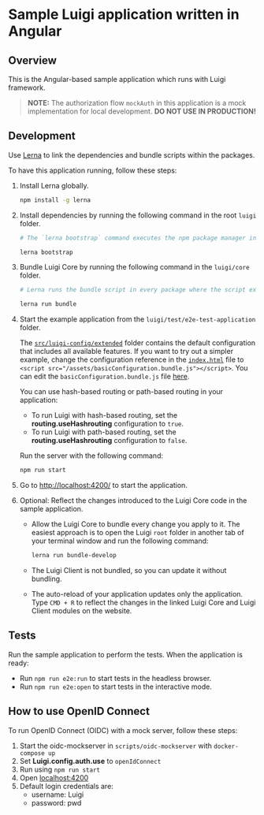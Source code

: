 # Sample Luigi application written in Angular

## Overview

This is the Angular-based sample application which runs with Luigi framework.

<!-- add-attribute:class:success -->
> **NOTE:** The authorization flow `mockAuth` in this application is a mock implementation for local development. **DO NOT USE IN PRODUCTION!**

## Development

Use  [Lerna](https://lerna.js.org) to link the dependencies and bundle scripts within the packages.

To have this application running, follow these steps:

1. Install Lerna globally.
    ```bash
    npm install -g lerna
    ```

2. Install dependencies by running the following command in the root `luigi` folder.
    ```bash
    # The `lerna bootstrap` command executes the npm package manager installation and links cross-dependencies.

    lerna bootstrap
    ```

3. Bundle Luigi Core by running the following command in the `luigi/core` folder.
    ```bash
    # Lerna runs the bundle script in every package where the script exists.

    lerna run bundle
    ```

4. Start the example application from the `luigi/test/e2e-test-application` folder.

   The [`src/luigi-config/extended`](src/luigi-config/extended) folder contains the default configuration that includes all available features. If you want to try out a simpler example, change the configuration reference in the [`index.html`](src/index.html) file to `<script src="/assets/basicConfiguration.bundle.js"></script>`. You can edit the `basicConfiguration.bundle.js` file [here](src/luigi-config/basic/basicConfiguration.js).

   You can use hash-based routing or path-based routing in your application:

    - To run Luigi with hash-based routing, set the **routing.useHashrouting** configuration to `true`.
    - To run Luigi with path-based routing, set the **routing.useHashrouting** configuration to `false`.
    
    Run the server with the following command: 
    ```bash
    npm run start
    ```

5. Go to [http://localhost:4200/](http://localhost:4200/) to start the application.

6. Optional: Reflect the changes introduced to the Luigi Core code in the sample application.

    - Allow the Luigi Core to bundle every change you apply to it. The easiest approach is to open the Luigi `root` folder in another tab of your terminal window and run the following command: 
  
      ```bash    
      lerna run bundle-develop
      ```
    - The Luigi Client is not bundled, so you can update it without bundling.
    
    - The auto-reload of your application updates only the application. Type `CMD + R` to reflect the changes in the linked Luigi Core and Luigi Client modules on the website.


## Tests

Run the sample application to perform the tests. When the application is ready:

- Run `npm run e2e:run` to start tests in the headless browser.
- Run `npm run e2e:open` to start tests in the interactive mode.

## How to use OpenID Connect

To run OpenID Connect (OIDC) with a mock server, follow these steps:

1. Start the oidc-mockserver in `scripts/oidc-mockserver` with `docker-compose up`
2. Set __Luigi.config.auth.use__ to `openIdConnect`
3. Run using `npm run start`
4. Open [localhost:4200](http://localhost:4200)
5. Default login credentials are:
   - username: Luigi
   - password: pwd
